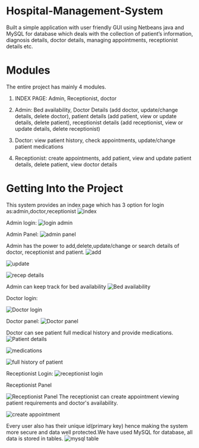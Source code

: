 # Hospital-Management-System
Built a simple application with user friendly GUI using Netbeans java and MySQL for database which deals with the collection of patient’s information, diagnosis details, doctor details, managing appointments, receptionist details etc. 

# Modules
The entire project has mainly 4 modules. 
1.	INDEX PAGE: Admin, Receptionist, doctor

2.	Admin: Bed availability,  Doctor Details (add doctor, update/change details, delete doctor), patient details (add patient,  view or update details, delete patient), receptionist details (add receptionist, view or update details, delete receptionist)

3.	Doctor: view patient history, check appointments, update/change patient medications

4.	Receptionist: create appointments, add patient, view and update patient details, delete patient, view doctor details

# Getting Into the Project
This system provides an index page which has 3 option for login as:admin,doctor,receptionist
![index](https://user-images.githubusercontent.com/112558434/188259003-4cc65f46-0139-42d3-b977-22292da37fec.png)

Admin login:
![login admin](https://user-images.githubusercontent.com/112558434/188259091-39705673-5cbc-4b4d-bfe3-6d28896a8b07.png)

Admin Panel:
![admin panel](https://user-images.githubusercontent.com/112558434/188259117-92a911e3-e2ef-4656-a75f-331cbeb00216.png)

Admin has the power to add,delete,update/change or search details of doctor, receptionist and patient.
![add](https://user-images.githubusercontent.com/112558434/188259145-19f52100-97c5-414a-a0de-e9b61495dbea.png)

![update](https://user-images.githubusercontent.com/112558434/188259256-593eb203-db42-48ed-9a09-300ace89a47c.png)

![recep details](https://user-images.githubusercontent.com/112558434/188259471-1f90fcf6-0d28-4585-b657-cf5e5eb40e6a.png)

Admin can keep track for bed availability
![Bed availability](https://user-images.githubusercontent.com/112558434/188259427-29c24816-aaa3-48b1-a986-8da4b5a8ac1f.png)

Doctor login:

![Doctor login](https://user-images.githubusercontent.com/112558434/188260387-41fb8d15-b0ac-4f88-a6b6-01d37396d7e1.png)


Doctor panel:
![Doctor panel](https://user-images.githubusercontent.com/112558434/188259296-5c851585-5502-4da3-be1e-0b68702f3e1c.png)

Doctor can see patient full medical history and provide medications.
![Patient details](https://user-images.githubusercontent.com/112558434/188259219-0f08304c-1582-477c-93ec-475ab7f8497d.png)

![medications](https://user-images.githubusercontent.com/112558434/188259203-700acb73-d262-4245-a505-f046c8c6404f.png)

![full history of patient](https://user-images.githubusercontent.com/112558434/188260389-2a109a43-acb7-42b8-b930-ed85d8e57186.png)

Receptionist Login:
![receptionist login](https://user-images.githubusercontent.com/112558434/188259486-a3248dfd-a666-4dd1-ba0b-84276f4a30c4.png)

Receptionist Panel

![Receptionist Panel](https://user-images.githubusercontent.com/112558434/188259244-97bcffc1-f7d2-4213-92b0-a037c7d4be3e.png)
The receptionist can create appointment viewing patient requirements and doctor's availability.

![create appointment](https://user-images.githubusercontent.com/112558434/188259308-5d36086a-48e9-4454-9ac3-0971047a6bce.png)

Every user also has their unique id(primary key) hence making the system more secure and data well protected.We have used MySQL for database, all data is stored in tables.
![mysql table](https://user-images.githubusercontent.com/112558434/188259170-38070f6b-6a96-4387-93cf-404a09397696.png)



